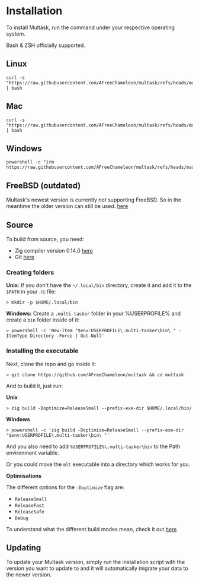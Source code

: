 # Installation

To install Multask, run the command under your respective operating system.

Bash & ZSH officially supported.

## Linux
```
curl -s "https://raw.githubusercontent.com/AFreeChameleon/multask/refs/heads/master/docs/_install/linux.sh" | bash
```

## Mac
```
curl -s "https://raw.githubusercontent.com/AFreeChameleon/multask/refs/heads/master/docs/_install/macos.sh" | bash
```

## Windows
```
powershell -c "irm https://raw.githubusercontent.com/AFreeChameleon/multask/refs/heads/master/docs/_install/win.ps1|iex"
```

## FreeBSD (outdated)

Multask's newest version is currently not supporting FreeBSD. So in the meantime the older version can still be used. [here](https://github.com/AFreeChameleon/multask/releases/tag/v0.2.0)

## Source

To build from source, you need:

- Zig compiler version 0.14.0 [here](https://ziglang.org/download/#release-0.14.0)
- Git [here](https://git-scm.com/downloads)

### Creating folders
**Unix:** If you don't have the `~/.local/bin` directory, create it and add it to the `$PATH` in your .rc file:
```
> mkdir -p $HOME/.local/bin
```

**Windows:** Create a `.multi-tasker` folder in your %USERPROFILE% and create a `bin` folder inside of it:
```
> powershell -c 'New-Item "$env:USERPROFILE\.multi-tasker\bin\ " -ItemType Directory -Force | Out-Null'
```

### Installing the executable
Next, clone the repo and go inside it:
```
> git clone https://github.com/AFreeChameleon/multask && cd multask
```

And to build it, just run:

**Unix**
```
> zig build -Doptimize=ReleaseSmall --prefix-exe-dir $HOME/.local/bin/
```

**Windows**
```
> powershell -c 'zig build -Doptimize=ReleaseSmall --prefix-exe-dir "$env:USERPROFILE\.multi-tasker\bin\ "'
```
And you also need to add `%USERPROFILE%\.multi-tasker\bin` to the Path environment variable.

Or you could move the `mlt` executable into a directory which works for you.

**Optimisations**

The different options for the `-Doptimize` flag are:

- `ReleaseSmall`
- `ReleaseFast`
- `ReleaseSafe`
- `Debug`

To understand what the different build modes mean, check it out [here](https://zig.guide/build-system/build-modes/)

## Updating

To update your Multask version, simply run the installation script with the version you want to update to and
it will automatically migrate your data to the newer version.
